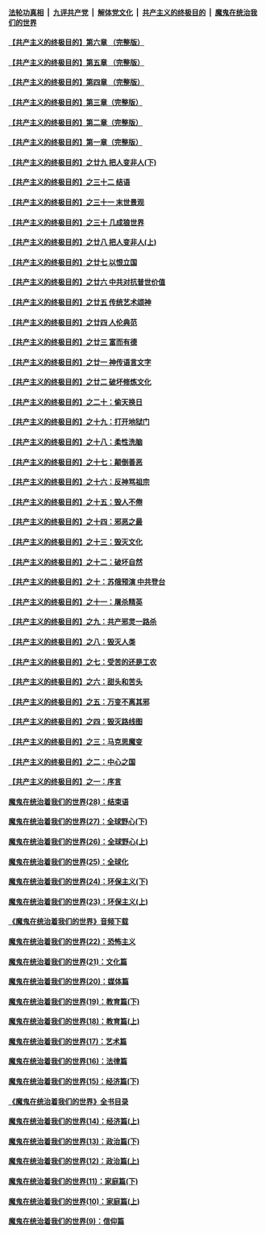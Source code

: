 

####  [法轮功真相](../../../../basic/blob/master/README.md?t=04150301) &nbsp;|&nbsp; [九评共产党](../../../../9ping.md/blob/master/README.md?t=04150301) &nbsp;|&nbsp; [解体党文化](../../../../jtdwh.md/blob/master/README.md?t=04150301)  &nbsp;|&nbsp; [共产主义的终极目的](../../../../gczydzjmd.md/blob/master/README.md?t=04150301) &nbsp;|&nbsp; [魔鬼在统治我们的世界](../../../../mgztzwmdsj.md/blob/master/README.md?t=04150301) 

#### [【共产主义的终极目的】第六章 （完整版）](../pages/nsc422/n11428913.md?t=04150301) 

#### [【共产主义的终极目的】第五章 （完整版）](../pages/nsc422/n11428912.md?t=04150301) 

#### [【共产主义的终极目的】第四章 （完整版）](../pages/nsc422/n11428907.md?t=04150301) 

#### [【共产主义的终极目的】第三章（完整版）](../pages/nsc422/n11428848.md?t=04150301) 

#### [【共产主义的终极目的】第二章（完整版）](../pages/nsc422/n11428831.md?t=04150301) 

#### [【共产主义的终极目的】第一章（完整版）](../pages/nsc422/n11417651.md?t=04150301) 

#### [【共产主义的终极目的】之廿九 把人变非人(下)](../pages/nsc422/n11344140.md?t=04150301) 

#### [【共产主义的终极目的】之三十二 结语](../pages/nsc422/n11360535.md?t=04150301) 

#### [【共产主义的终极目的】之三十一 末世景观](../pages/nsc422/n11351129.md?t=04150301) 

#### [【共产主义的终极目的】之三十 几成狼世界](../pages/nsc422/n11348280.md?t=04150301) 

#### [【共产主义的终极目的】之廿八 把人变非人(上)](../pages/nsc422/n11340492.md?t=04150301) 

#### [【共产主义的终极目的】之廿七 以恨立国](../pages/nsc422/n11336944.md?t=04150301) 

#### [【共产主义的终极目的】之廿六 中共对抗普世价值](../pages/nsc422/n11324785.md?t=04150301) 

#### [【共产主义的终极目的】之廿五 传统艺术颂神](../pages/nsc422/n11296396.md?t=04150301) 

#### [【共产主义的终极目的】之廿四 人伦典范](../pages/nsc422/n11296397.md?t=04150301) 

#### [【共产主义的终极目的】之廿三 富而有德](../pages/nsc422/n11283598.md?t=04150301) 

#### [【共产主义的终极目的】之廿一 神传语言文字](../pages/nsc422/n11263265.md?t=04150301) 

#### [【共产主义的终极目的】之廿二 破坏修炼文化](../pages/nsc422/n11245728.md?t=04150301) 

#### [【共产主义的终极目的】之二十：偷天换日](../pages/nsc422/n11238846.md?t=04150301) 

#### [【共产主义的终极目的】之十九：打开地狱门](../pages/nsc422/n11206376.md?t=04150301) 

#### [【共产主义的终极目的】之十八：柔性洗脑](../pages/nsc422/n11199994.md?t=04150301) 

#### [【共产主义的终极目的】之十七：颠倒善恶](../pages/nsc422/n11179782.md?t=04150301) 

#### [【共产主义的终极目的】之十六：反神骂祖宗](../pages/nsc422/n11166798.md?t=04150301) 

#### [【共产主义的终极目的】之十五：毁人不倦](../pages/nsc422/n11166792.md?t=04150301) 

#### [【共产主义的终极目的】之十四：邪恶之最](../pages/nsc422/n11150249.md?t=04150301) 

#### [【共产主义的终极目的】之十三：毁灭文化](../pages/nsc422/n11135227.md?t=04150301) 

#### [【共产主义的终极目的】之十二：破坏自然](../pages/nsc422/n11135214.md?t=04150301) 

#### [【共产主义的终极目的】之十：苏俄预演 中共登台](../pages/nsc422/n11118424.md?t=04150301) 

#### [【共产主义的终极目的】之十一：屠杀精英](../pages/nsc422/n11118442.md?t=04150301) 

#### [【共产主义的终极目的】之九：共产邪灵一路杀](../pages/nsc422/n11114139.md?t=04150301) 

#### [【共产主义的终极目的】之八：毁灭人类](../pages/nsc422/n11108503.md?t=04150301) 

#### [【共产主义的终极目的】之七：受苦的还是工农](../pages/nsc422/n11101809.md?t=04150301) 

#### [【共产主义的终极目的】之六：甜头和苦头](../pages/nsc422/n11096971.md?t=04150301) 

#### [【共产主义的终极目的】之五：万变不离其邪](../pages/nsc422/n11091285.md?t=04150301) 

#### [【共产主义的终极目的】之四：毁灭路线图](../pages/nsc422/n11086284.md?t=04150301) 

#### [【共产主义的终极目的】之三：马克思魔变](../pages/nsc422/n11061941.md?t=04150301) 

#### [【共产主义的终极目的】之二：中心之国](../pages/nsc422/n11047728.md?t=04150301) 

#### [【共产主义的终极目的】之一：序言](../pages/nsc422/n11086077.md?t=04150301) 

#### [魔鬼在统治着我们的世界(28)：结束语](../pages/nsc422/n10936246.md?t=04150301) 

#### [魔鬼在统治着我们的世界(27)：全球野心(下)](../pages/nsc422/n10928319.md?t=04150301) 

#### [魔鬼在统治着我们的世界(26)：全球野心(上)](../pages/nsc422/n10900318.md?t=04150301) 

#### [魔鬼在统治着我们的世界(25)：全球化](../pages/nsc422/n10788205.md?t=04150301) 

#### [魔鬼在统治着我们的世界(24)：环保主义(下)](../pages/nsc422/n10695307.md?t=04150301) 

#### [魔鬼在统治着我们的世界(23)：环保主义(上)](../pages/nsc422/n10688613.md?t=04150301) 

#### [《魔鬼在统治着我们的世界》音频下载](../pages/nsc422/n10635553.md?t=04150301) 

#### [魔鬼在统治着我们的世界(22)：恐怖主义](../pages/nsc422/n10614727.md?t=04150301) 

#### [魔鬼在统治着我们的世界(21)：文化篇](../pages/nsc422/n10597706.md?t=04150301) 

#### [魔鬼在统治着我们的世界(20)：媒体篇](../pages/nsc422/n10586579.md?t=04150301) 

#### [魔鬼在统治着我们的世界(19)：教育篇(下)](../pages/nsc422/n10564808.md?t=04150301) 

#### [魔鬼在统治着我们的世界(18)：教育篇(上)](../pages/nsc422/n10526970.md?t=04150301) 

#### [魔鬼在统治着我们的世界(17)：艺术篇](../pages/nsc422/n10499093.md?t=04150301) 

#### [魔鬼在统治着我们的世界(16)：法律篇](../pages/nsc422/n10485969.md?t=04150301) 

#### [魔鬼在统治着我们的世界(15)：经济篇(下)](../pages/nsc422/n10469975.md?t=04150301) 

#### [《魔鬼在统治着我们的世界》全书目录](../pages/nsc422/n10464261.md?t=04150301) 

#### [魔鬼在统治着我们的世界(14)：经济篇(上)](../pages/nsc422/n10457370.md?t=04150301) 

#### [魔鬼在统治着我们的世界(13)：政治篇(下)](../pages/nsc422/n10448270.md?t=04150301) 

#### [魔鬼在统治着我们的世界(12)：政治篇(上)](../pages/nsc422/n10444576.md?t=04150301) 

#### [魔鬼在统治着我们的世界(11)：家庭篇(下)](../pages/nsc422/n10440961.md?t=04150301) 

#### [魔鬼在统治着我们的世界(10)：家庭篇(上)](../pages/nsc422/n10435448.md?t=04150301) 

#### [魔鬼在统治着我们的世界(9)：信仰篇](../pages/nsc422/n10432159.md?t=04150301) 

